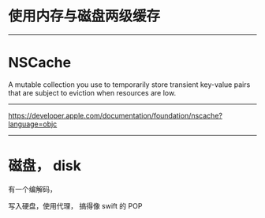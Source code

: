 

使用内存与磁盘两级缓存
=



<hr>


NSCache
=


A mutable collection you use to temporarily store transient key-value pairs that are subject to eviction when resources are low.




<hr>

https://developer.apple.com/documentation/foundation/nscache?language=objc



<hr>




磁盘， disk
=


有一个编解码，



写入硬盘，使用代理，
搞得像 swift 的 POP

